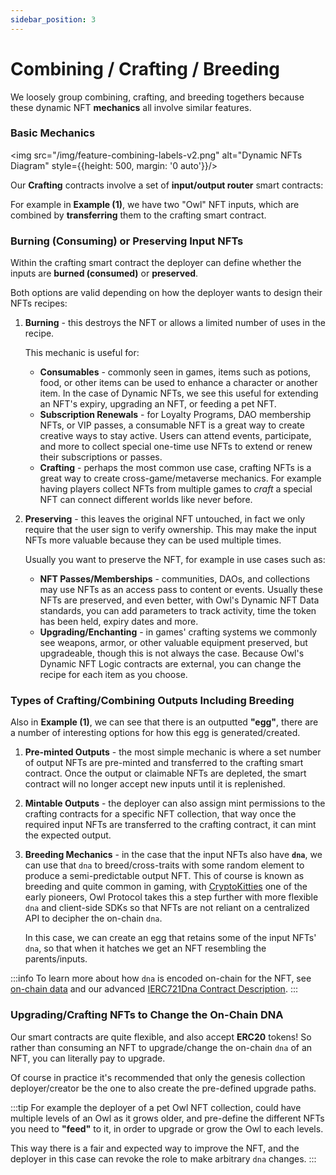 ```yaml
---
sidebar_position: 3
---
```


# Combining / Crafting / Breeding

We loosely group combining, crafting, and breeding togethers because these dynamic NFT **mechanics** all involve similar
features.

### Basic Mechanics

<img src="/img/feature-combining-labels-v2.png" alt="Dynamic NFTs Diagram" style={{height: 500, margin: '0 auto'}}/>

Our **Crafting** contracts involve a set of **input/output router** smart contracts:

For example in **Example (1)**, we have two "Owl" NFT inputs, which are combined by **transferring** them to the crafting
smart contract.

### Burning (Consuming) or Preserving Input NFTs

Within the crafting smart contract the deployer can define whether the inputs are **burned (consumed)** or **preserved**.

Both options are valid depending on how the deployer wants to design their NFTs recipes:

1. **Burning** - this destroys the NFT or allows a limited number of uses in the recipe.

    This mechanic is useful for:

    - **Consumables** - commonly seen in games, items such as potions, food, or other items can be used to enhance a
        character or another item. In the case of Dynamic NFTs, we see this useful for extending an NFT's expiry,
        upgrading an NFT, or feeding a pet NFT.
    - **Subscription Renewals** - for Loyalty Programs, DAO membership NFTs, or VIP passes, a consumable NFT is a great
        way to create creative ways to stay active. Users can attend events, participate, and more to collect special
        one-time use NFTs to extend or renew their subscriptions or passes.
    - **Crafting** - perhaps the most common use case, crafting NFTs is a great way to create cross-game/metaverse
        mechanics. For example having players collect NFTs from multiple games to *craft* a special NFT can connect
        different worlds like never before.

2. **Preserving** - this leaves the original NFT untouched, in fact we only require that the user sign to verify ownership.
    This may make the input NFTs more valuable because they can be used multiple times.

    Usually you want to preserve the NFT, for example in use cases such as:

    - **NFT Passes/Memberships** - communities, DAOs, and collections may use NFTs as an access pass to content or events.
        Usually these NFTs are preserved, and even better, with Owl's Dynamic NFT Data standards, you can add parameters
        to track activity, time the token has been held, expiry dates and more.
    - **Upgrading/Enchanting** - in games' crafting systems we commonly see weapons, armor, or other valuable equipment
        preserved, but upgradeable, though this is not always the case. Because Owl's Dynamic NFT Logic contracts are
        external, you can change the recipe for each item as you choose.


### Types of Crafting/Combining Outputs Including Breeding

Also in **Example (1)**, we can see that there is an outputted **"egg"**, there are a number of interesting options
for how this egg is generated/created.

1. **Pre-minted Outputs** - the most simple mechanic is where a set number of output NFTs are pre-minted and transferred
   to the crafting smart contract. Once the output or claimable NFTs are depleted, the smart contract will no longer
   accept new inputs until it is replenished.

2. **Mintable Outputs** - the deployer can also assign mint permissions to the crafting contracts for a specific NFT
    collection, that way once the required input NFTs are transferred to the crafting contract, it can mint the expected
    output.

3. **Breeding Mechanics** - in the case that the input NFTs also have **`dna`**, we can use that `dna` to breed/cross-traits
    with some random element to produce a semi-predictable output NFT. This of course is known as breeding and quite
    common in gaming, with [CryptoKitties](https://www.cryptokitties.co) one of the early pioneers, Owl Protocol takes
    this a step further with more flexible `dna` and client-side SDKs so that NFTs are not reliant on a centralized
    API to decipher the on-chain `dna`.

    In this case, we can create an egg that retains some of the input NFTs' `dna`, so that when it hatches we get an NFT
    resembling the parents/inputs.

:::info
To learn more about how `dna` is encoded on-chain for the NFT, see [on-chain data](/contracts/concepts/onchain_data) and
our advanced [IERC721Dna Contract Description](/contracts/contract-guides/IERC721Dna).
:::

### Upgrading/Crafting NFTs to Change the On-Chain **DNA**

<!-- TODO: @ClarenceL verbose 
*As mentioned regarding Dynamic NFTs, we generally discourage allowing arbitrary changing of an NFT's on-chain dna*, rather
in **Example (2)** we have an **"Upgrade"** mechanic where the `dna` is changed through a pre-defined action by consuming
an NFT or ERC1155 multi-token.
-->

Our smart contracts are quite flexible, and also accept **ERC20** tokens! So rather than consuming an NFT to upgrade/change
the on-chain `dna` of an NFT, you can literally pay to upgrade.

Of course in practice it's recommended that only the genesis collection deployer/creator be the one to also create the
pre-defined upgrade paths.

:::tip
For example the deployer of a pet Owl NFT collection, could have multiple levels of an Owl as it grows older, and pre-define
the different NFTs you need to **"feed"** to it, in order to upgrade or grow the Owl to each levels.

This way there is a fair and expected way to improve the NFT, and the deployer in this case can revoke the role to
make arbitrary `dna` changes.
:::

